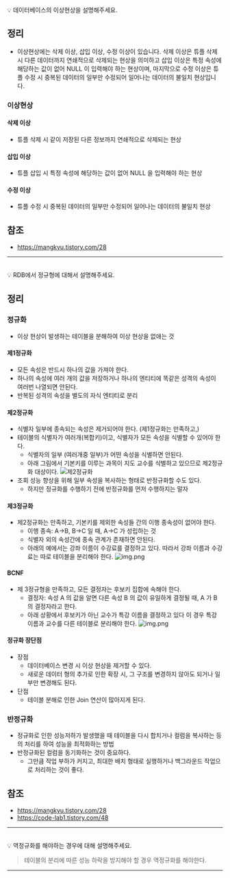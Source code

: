 <br>
💡 데이터베이스의 이상현상을 설명해주세요.

## 정리
- 이상현상에는 삭제 이상, 삽입 이상, 수정 이상이 있습니다. 삭제 이상은 튜플 삭제 시 다른 데이터까지 연쇄적으로 삭제되는 현상을 의미하고 삽입 이상은 특정 속성에 해당하는 값이 없어 NULL 이 입력해야 하는 현상이며, 마지막으로 수정 이상은 튜플 수정 시 중복된 데이터의 일부만 수정되어 일어나는 데이터의 불일치 현상입니다.
### 이상현상
#### 삭제 이상
- 튜플 삭제 시 같이 저장된 다른 정보까지 연쇄적으로 삭제되는 현상
#### 삽입 이상
- 튜플 삽입 시 특정 속성에 해당하는 값이 없어 NULL 을 입력해야 하는 현상
#### 수정 이상
- 튜플 수정 시 중복된 데이터의 일부만 수정되어 일어나는 데이터의 불일치 현상
## 참조
- https://mangkyu.tistory.com/28
---
<br>
💡 RDB에서 정규형에 대해서 설명해주세요.

## 정리
### 정규화
- 이상 현상이 발생하는 테이블을 분해하여 이상 현상을 없애는 것
#### 제1정규화
- 모든 속성은 반드시 하나의 값을 가져야 한다.
- 하나의 속성에 여러 개의 값을 저장하거나 하나의 엔티티에 똑같은 성격의 속성이 여러번 나열되면 안된다.
- 반복된 성격의 속성을 별도의 자식 엔티티로 분리
#### 제2정규화
- 식별자 일부에 종속되는 속성은 제거되어야 한다. (제1정규화는 만족하고,)
- 테이블의 식별자가 여러개(복합키)이고, 식별자가 모든 속성을 식별할 수 있어야 한다.
    - 식별자의 일부 (여러개중 일부)가 어떤 속성을 식별하면 안된다.
    - 아래 그림에서 기본키를 이루는 과목이 지도 교수를 식별하고 있으므로 제2정규화 대상이다.
      ![제2정규화](제2정규화.png)
- 조회 성능 향상을 위해 일부 속성을 복사하는 형태로 반정규화할 수도 있다.
    - 하지만 정규화를 수행하기 전에 반정규화를 먼저 수행하지는 말자
#### 제3정규화
- 제2정규화는 만족하고, 기본키를 제외한 속성들 간의 이행 종속성이 없어야 한다.
    - 이행 종속: A->B, B->C 일 때, A->C 가 성립하는 것
    - 식별자 외의 속성간에 종속 관계가 존재하면 안된다.
    - 아래의 예에서는 강좌 이름이 수강료를 결정하고 있다. 따라서 강좌 이름과 수강료는 따로 테이블을 분리해야 한다.
      ![img.png](제3정규화.png)
#### BCNF
- 제 3정규형을 만족하고, 모든 결정자는 후보키 집합에 속해야 한다.
    - 결정자: 속성 A 의 값을 알면 다른 속성 B 의 값이 유일하게 결정될 때, A 가 B 의 결정자라고 한다.
    - 아래 상황에서 후보키가 아닌 교수가 특강 이름을 결정하고 있다 이 경우 특강 이름과 교수를 다른 테이블로 분리해야 한다.
      ![img.png](BCNF.png)
#### 정규화 장단점
- 장점
    - 데이터베이스 변경 시 이상 현상을 제거할 수 있다.
    - 새로운 데이터 형의 추가로 인한 확장 시, 그 구조를 변경하지 않아도 되거나 일부만 변경해도 된다.
- 단점
    - 테이블 분해로 인한 Join 연산이 많아지게 된다.
### 반정규화
- 정규화로 인한 성능저하가 발생했을 때 테이블을 다시 합치거나 컬럼을 복사하는 등의 처리를 하여 성능을 최적화하는 방법
- 반정규화된 컬럼을 동기화하는 것이 중요하다.
    - 그만큼 작업 부하가 커지고, 최대한 배치 형태로 실행하거나 백그라운드 작업으로 처리하는 것이 좋다.
## 참조
- https://mangkyu.tistory.com/28
- https://code-lab1.tistory.com/48
---
<br>
💡 역정규화를 해야하는 경우에 대해 설명해주세요.

> 테이블의 분리에 따른 성능 하락을 방지해야 할 경우 역정규화를 해야한다.
---
